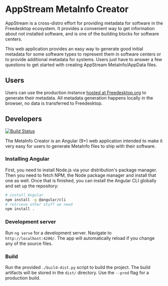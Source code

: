 AppStream MetaInfo Creator
==========================

AppStream is a cross-distro effort for providing metadata for software in the Freedesktop ecosystem. It provides a convenient way
to get information about not installed software, and is one of the building blocks for software centers.

This web application provides an easy way to generate good initial metadata for some software types to represent them in software
centers or to provide additional metadata for systems.
Users just have to answer a few questions to get started with creating AppStream MetaInfo/AppData files.

## Users

Users can use the production instance [hosted at Freedesktop.org](https://www.freedesktop.org/software/appstream/metainfocreator/)
to generate their metadata. All metadata generation happens locally in the browser, no data is transferred to Freedesktop.

## Developers

[![Build Status](https://travis-ci.org/ximion/metainfocreator.svg?branch=master)](https://travis-ci.org/ximion/metainfocreator)

The MetaInfo Creator is an Angular (9+) web application intended to make it very easy for users to generate MetaInfo files
to ship with their software.

### Installing Angular

First, you need to install Node.js via your distribution's package manager. Then you need to fetch NPM, the Node package manager and
install that one as well.
Once that is finished, you can install the Angular CLI globally and set up the repository:
```bash
# install Angular
npm install -g @angular/cli
# retrieve other stuff we need
npm install .
```

### Development server

Run `ng serve` for a development server. Navigate to `http://localhost:4200/`.
The app will automatically reload if you change any of the source files.

### Build

Run the provided `./build-dist.py` script to build the project.
The build artifacts will be stored in the `dist/` directory. Use the `--prod` flag for a production build.
